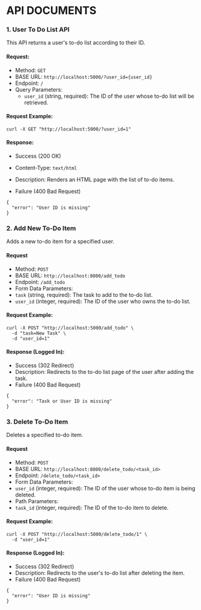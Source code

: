 # API DOCUMENTS
### 1. User To Do List API
This API returns a user's to-do list according to their ID.

#### Request:
- Method: `GET`
- BASE URL: `http://localhost:5000/?user_id={user_id}`
- Endpoint: `/`
- Query Parameters: 
  - `user_id` (string, required): The ID of the user whose to-do list will be retrieved.

#### Request Example:
```
curl -X GET "http://localhost:5000/?user_id=1"
```

#### Response:
- Success (200 OK)
 - Content-Type: `text/html`
 - Description: Renders an HTML page with the list of to-do items.

- Failure (400 Bad Request)
```
{
  "error": "User ID is missing"
}
```


### 2. Add New To-Do Item
Adds a new to-do item for a specified user.

#### Request
- Method: `POST`
- BASE URL: `http://localhost:8000/add_todo`
- Endpoint: `/add_todo`
- Form Data Parameters:
 - `task` (string, required): The task to add to the to-do list.
 - `user_id` (integer, required): The ID of the user who owns the to-do list.

#### Request Example:
```
curl -X POST "http://localhost:5000/add_todo" \
  -d "task=New Task" \
  -d "user_id=1"
```
#### Response (Logged In):
- Success (302 Redirect)
 - Description: Redirects to the to-do list page of the user after adding the task.
- Failure (400 Bad Request)
```
{
  "error": "Task or User ID is missing"
}
```


### 3. Delete To-Do Item
Deletes a specified to-do item.

#### Request
- Method: `POST`
- BASE URL: `http://localhost:8000/delete_todo/<task_id>`
- Endpoint: `/delete_todo/<task_id>`
- Form Data Parameters:
 - `user_id` (integer, required): The ID of the user whose to-do item is being deleted.
- Path Parameters:
 - `task_id` (integer, required): The ID of the to-do item to delete.

#### Request Example:
```
curl -X POST "http://localhost:5000/delete_todo/1" \
  -d "user_id=1"
```

#### Response (Logged In):
- Success (302 Redirect)
 - Description:  Redirects to the user's to-do list after deleting the item.
- Failure (400 Bad Request)
```
{
  "error": "User ID is missing"
}
```
